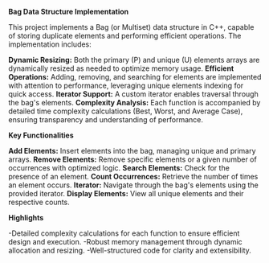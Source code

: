 **Bag Data Structure Implementation**

This project implements a Bag (or Multiset) data structure in C++, capable of storing duplicate elements and performing efficient operations. The implementation includes:

**Dynamic Resizing:** Both the primary (P) and unique (U) elements arrays are dynamically resized as needed to optimize memory usage.
**Efficient Operations:** Adding, removing, and searching for elements are implemented with attention to performance, leveraging unique elements indexing for quick access.
**Iterator Support:** A custom iterator enables traversal through the bag's elements.
**Complexity Analysis:** Each function is accompanied by detailed time complexity calculations (Best, Worst, and Average Case), ensuring transparency and understanding of performance.

**Key Functionalities**

**Add Elements:** Insert elements into the bag, managing unique and primary arrays.
**Remove Elements:** Remove specific elements or a given number of occurrences with optimized logic.
**Search Elements:** Check for the presence of an element.
**Count Occurrences:** Retrieve the number of times an element occurs.
**Iterator:** Navigate through the bag's elements using the provided iterator.
**Display Elements:** View all unique elements and their respective counts.

**Highlights**

-Detailed complexity calculations for each function to ensure efficient design and execution.
-Robust memory management through dynamic allocation and resizing.
-Well-structured code for clarity and extensibility.





